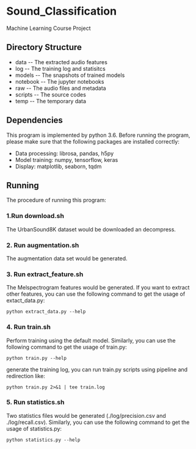 # Sound_Classification
Machine Learning Course Project

## Directory Structure
* data     -- The extracted audio features
* log      -- The training log and statisitcs
* models   -- The snapshots of trained models
* notebook -- The jupyter notebooks
* raw      -- The audio files and metadata
* scripts  -- The source codes
* temp     -- The temporary data

## Dependencies
This program is implemented by python 3.6. Before running the program, please make sure that the following packages are installed correctly:
* Data processing: librosa, pandas, h5py
* Model training: numpy, tensorflow, keras
* Display: matplotlib, seaborn, tqdm

## Running
The procedure of running this program:
### 1.Run download.sh
The UrbanSound8K dataset would be downloaded an decompress.

### 2. Run augmentation.sh
The augmentation data set would be generated.

### 3. Run extract_feature.sh
The Melspectrogram features would be generated. If you want to extract other features, you can use the following command to get the usage of extact_data.py:

    python extract_data.py --help

### 4. Run train.sh
Perform training using the default model. Similarly, you can use the following command to get the usage of train.py:

    python train.py --help

generate the training log, you can run train.py scripts using pipeline and redirection like:

    python train.py 2>&1 | tee train.log


### 5. Run statistics.sh
Two statistics files would be generated (./log/precision.csv and ./log/recall.csv). Similarly, you can use the following command to get the usage of statistics.py:
    
    python statistics.py --help
